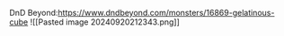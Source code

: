 DnD Beyond:https://www.dndbeyond.com/monsters/16869-gelatinous-cube
![[Pasted image 20240920212343.png]]